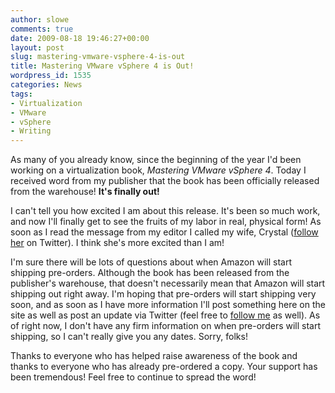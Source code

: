```yaml
---
author: slowe
comments: true
date: 2009-08-18 19:46:27+00:00
layout: post
slug: mastering-vmware-vsphere-4-is-out
title: Mastering VMware vSphere 4 is Out!
wordpress_id: 1535
categories: News
tags:
- Virtualization
- VMware
- vSphere
- Writing
---
```


As many of you already know, since the beginning of the year I'd been working on a virtualization book, _Mastering VMware vSphere 4_. Today I received word from my publisher that the book has been officially released from the warehouse! **It's finally out!**

I can't tell you how excited I am about this release. It's been so much work, and now I'll finally get to see the fruits of my labor in real, physical form! As soon as I read the message from my editor I called my wife, Crystal ([follow her](http://twitter.com/crystal_lowe) on Twitter). I think she's more excited than I am!

I'm sure there will be lots of questions about when Amazon will start shipping pre-orders. Although the book has been released from the publisher's warehouse, that doesn't necessarily mean that Amazon will start shipping out right away. I'm hoping that pre-orders will start shipping very soon, and as soon as I have more information I'll post something here on the site as well as post an update via Twitter (feel free to [follow me](http://twitter.com/scott_lowe) as well). As of right now, I don't have any firm information on when pre-orders will start shipping, so I can't really give you any dates. Sorry, folks!

Thanks to everyone who has helped raise awareness of the book and thanks to everyone who has already pre-ordered a copy. Your support has been tremendous! Feel free to continue to spread the word!
